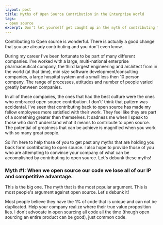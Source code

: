 ```yaml
---
layout: post
title: Myths of Open Source Contribution in the Enterprise World
tags:
- open source
excerpt: Don't let yourself get caught up in the myth of contributing to open source
---
```


Contributing to Open source is wonderful.  There is actually a good change that you are already contributing and you don't even know.  

During my career I've been fortunate to be part of many different companies.  I've worked with a large, multi-national enterprise pharmaceutical company, the third largest engineering and architect from in the world (at that time), mid size software development/consulting companies, a large hospital system and a small less then 10 person company.  The range of processes, attitudes and number of people varied greatly between companies.  

In all of these companies, the ones that had the best culture were the ones who embraced open source contribution.  I don't' think that pattern was accidental.  I've seen that contributing back to open source has made my fellow employees more satisfied with their work.  They feel like they are part of a something greater then themselves.  It sadness me when I speak to those who don't understand what it means to contribute to open source.  The potential of greatness that can be achieve is magnified when you work with so many great people.

So I'm here to help those of you to get past any myths that are holding you back form contributing to open source.  I also hope to provide those of you who are attempting to convince your company of what can be accomplished by contributing to open source.  Let's debunk these myths!

### Myth #1: When we open source our code we lose all of our IP and competitive advantage.

This is the big one.  The myth that is the most popular argument.  This is most people's argument against open source.  Let's debunk it!

Most people believe they have the 1% of code that is unique and can not be duplicated.  Help your company realize where their true value proposition lies.  I don't advocate in open sourcing all code all the time (though open sourcing an entire product can be good), just common code.  
